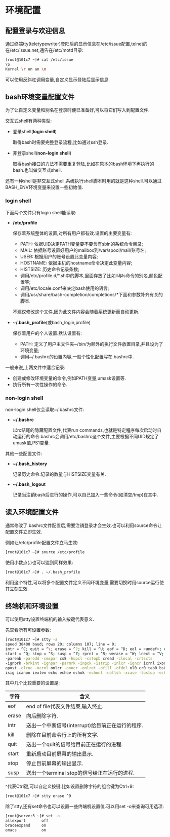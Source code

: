 # 环境配置

## 配置登录与欢迎信息

通过终端tty(teletypewriter)登陆后的显示信息在/etc/issue配置,telnet的在/etc/issue.net,通告在/etc/motd目录:

```sh
[root@101c7 ~]# cat /etc/issue
\S
Kernel \r on an \m
```

可以使用反斜杠调用变量,自定义显示登陆后显示信息.



## bash环境变量配置文件

为了让自定义变量和别名在登录时便已准备好,可以将它们写入到配置文件.

交互式shell有两种类型:

- 登录shell(**login shell**)

  取得bash时需要完整登录流程,比如通过ssh登录.

- 非登录shell(**non-login shell**)

  取得bash接口的方法不需要重复登陆,比如在原本的bash环境下再执行的bash.也叫做交互式shell.

还有一种shell是非交互式shell,系统执行shell脚本时用的就是这种shell.可以通过BASH_ENV环境变量来设置一些初始值.

### login shell

下面两个文件只有login shell能读取:

- **/etc/profile** 

  保存着系统整体的设置,对所有用户都有效.设置的主要变量有:

  - PATH: 依据UID决定PATH变量要不要含有sbin的系统命令目录;
  - MAIL: 依据账号设置好用户的mailbox到/var/spool/mail/账号名;
  - USER: 根据用户的账号设置此变量内容;
  - HOSTNAME: 依据主机的hostname命令决定此变量内容;
  - HISTSIZE: 历史命令记录条数;
  - 调用/etc/profile.d/*.sh中的脚本,里面存放了比如ll与ls命令的别名,颜色配置等;
  - 调用/etc/locale.conf来决定bash使用的语言;
  - 调用/usr/share/bash-completion/completions/*下面和参数补齐有关的脚本.
  
  不建议修改这个文件,因为此文件内容会随着系统更新而自动更新.
  
- **~/.bash_profile**(或bash_login,profile)

  保存着用户的个人设置.默认设置有:

  - PATH: 定义了用户主文件夹~/bin/为额外的执行文件放置目录,并且设为了环境变量;
  - 调用~/.bashrc的设置内容,一般个性化配置写在.bashrc中.
  

一般来说,上两文件中适合记录:

- 创建或修改环境变量的命令,例如PATH变量,umask设置等.
- 执行所有一次性操作的命令.

### non-login shell

non-login shell仅会读取~/.bashrc文件:

- **~/.bashrc**

  以rc结尾的隐藏配置文件,代表run commands,也就是特定程序每次启动时自动运行的命令.bashrc会调用/etc/bashrc这个文件,主要根据不同UID规定了umask值,PS1变量.

其他一些配置文件:

- **~/.bash_history**

  记录历史命令.记录的数量与HISTSIZE变量有关.

- **~/.bash_logout**

  记录当注销bash后进行的操作,可以自己加入一些命令(如清空/tmp)在其中.



## 读入环境配置文件

通常修改了.bashrc文件配置后,需要注销登录才会生效.也可以利用source命令让配置文件立即生效.

例如让/etc/profile配置文件立马生效:

```sh
[root@101c7 ~]# source /etc/profile
```

使用小数点(.)也可以达到同样效果:

```sh
[root@101c7 ~]# . ~/.bash_profile 
```

利用这个特性,可以将多个配置文件定义不同环境变量,需要切换时用source运行使其立刻生效.



## 终端机和环境设置

可以使用stty设置终端机的输入按键代表意义.

先查看所有可设置参数:

```sh
[root@101c7 ~]# stty -a
speed 38400 baud; rows 20; columns 107; line = 0;
intr = ^C; quit = ^\; erase = ^?; kill = ^U; eof = ^D; eol = <undef>; eol2 = <undef>; swtch = <undef>;
start = ^Q; stop = ^S; susp = ^Z; rprnt = ^R; werase = ^W; lnext = ^V; flush = ^O; min = 1; time = 0;
-parenb -parodd -cmspar cs8 -hupcl -cstopb cread -clocal -crtscts
-ignbrk -brkint -ignpar -parmrk -inpck -istrip -inlcr -igncr icrnl ixon -ixoff -iuclc -ixany -imaxbel -iutf8
opost -olcuc -ocrnl onlcr -onocr -onlret -ofill -ofdel nl0 cr0 tab0 bs0 vt0 ff0
isig icanon iexten echo echoe echok -echonl -noflsh -xcase -tostop -echoprt echoctl echoke
```

其中几个比较重要的设置是:

| **字符** | **含义**                                         |
| -------- | ------------------------------------------------ |
| eof      | end of file代表文件结束,输入终止.                |
| erase    | 向后删除字符.                                    |
| intr     | 送出一个中断信号(interrupt)给目前正在运行的程序. |
| kill     | 删除在目前命令行上的所有文字.                    |
| quit     | 送出一个quit的信号给目前正在运行的进程.          |
| start    | 重新启动目前屏幕的输出显示.                      |
| stop     | 停止目前屏幕的输出显示.                          |
| susp     | 送出一个terminal stop的信号给正在运行的进程.     |

^代表Ctrl键,可以自定义按键.比如设置删除字符的组合键为Ctrl+9:

```sh
[root@101c7 ~]# stty erase ^9
```

除了stty,还有set命令也可以设置一些终端机设置值.可以用set -o来查询可用选项:

```sh
[root@server3 ~]# set -o
allexport       off
braceexpand     on
emacs           on
```






